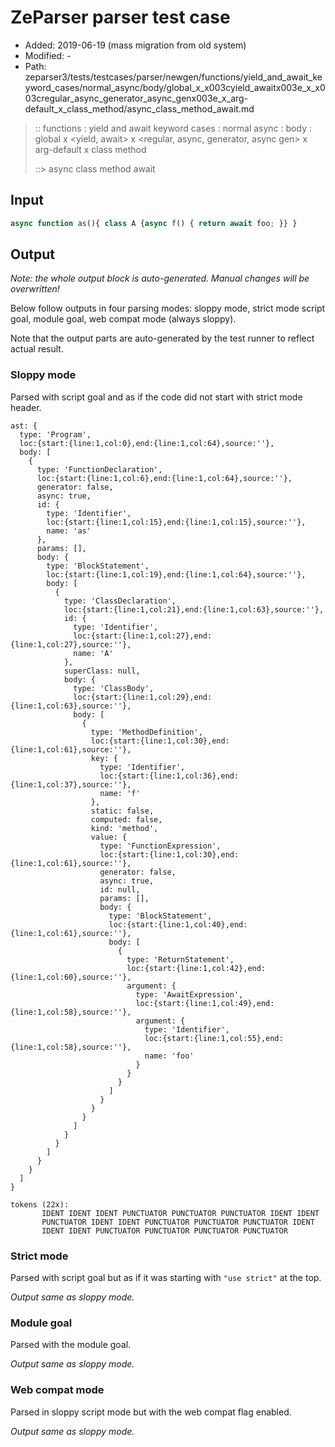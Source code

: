 # ZeParser parser test case

- Added: 2019-06-19 (mass migration from old system)
- Modified: -
- Path: zeparser3/tests/testcases/parser/newgen/functions/yield_and_await_keyword_cases/normal_async/body/global_x_x003cyield_awaitx003e_x_x003cregular_async_generator_async_genx003e_x_arg-default_x_class_method/async_class_method_await.md

> :: functions : yield and await keyword cases : normal async : body : global x <yield, await> x <regular, async, generator, async gen> x arg-default x class method
>
> ::> async class method await

## Input

`````js
async function as(){ class A {async f() { return await foo; }} }
`````

## Output

_Note: the whole output block is auto-generated. Manual changes will be overwritten!_

Below follow outputs in four parsing modes: sloppy mode, strict mode script goal, module goal, web compat mode (always sloppy).

Note that the output parts are auto-generated by the test runner to reflect actual result.

### Sloppy mode

Parsed with script goal and as if the code did not start with strict mode header.

`````
ast: {
  type: 'Program',
  loc:{start:{line:1,col:0},end:{line:1,col:64},source:''},
  body: [
    {
      type: 'FunctionDeclaration',
      loc:{start:{line:1,col:6},end:{line:1,col:64},source:''},
      generator: false,
      async: true,
      id: {
        type: 'Identifier',
        loc:{start:{line:1,col:15},end:{line:1,col:15},source:''},
        name: 'as'
      },
      params: [],
      body: {
        type: 'BlockStatement',
        loc:{start:{line:1,col:19},end:{line:1,col:64},source:''},
        body: [
          {
            type: 'ClassDeclaration',
            loc:{start:{line:1,col:21},end:{line:1,col:63},source:''},
            id: {
              type: 'Identifier',
              loc:{start:{line:1,col:27},end:{line:1,col:27},source:''},
              name: 'A'
            },
            superClass: null,
            body: {
              type: 'ClassBody',
              loc:{start:{line:1,col:29},end:{line:1,col:63},source:''},
              body: [
                {
                  type: 'MethodDefinition',
                  loc:{start:{line:1,col:30},end:{line:1,col:61},source:''},
                  key: {
                    type: 'Identifier',
                    loc:{start:{line:1,col:36},end:{line:1,col:37},source:''},
                    name: 'f'
                  },
                  static: false,
                  computed: false,
                  kind: 'method',
                  value: {
                    type: 'FunctionExpression',
                    loc:{start:{line:1,col:30},end:{line:1,col:61},source:''},
                    generator: false,
                    async: true,
                    id: null,
                    params: [],
                    body: {
                      type: 'BlockStatement',
                      loc:{start:{line:1,col:40},end:{line:1,col:61},source:''},
                      body: [
                        {
                          type: 'ReturnStatement',
                          loc:{start:{line:1,col:42},end:{line:1,col:60},source:''},
                          argument: {
                            type: 'AwaitExpression',
                            loc:{start:{line:1,col:49},end:{line:1,col:58},source:''},
                            argument: {
                              type: 'Identifier',
                              loc:{start:{line:1,col:55},end:{line:1,col:58},source:''},
                              name: 'foo'
                            }
                          }
                        }
                      ]
                    }
                  }
                }
              ]
            }
          }
        ]
      }
    }
  ]
}

tokens (22x):
       IDENT IDENT IDENT PUNCTUATOR PUNCTUATOR PUNCTUATOR IDENT IDENT
       PUNCTUATOR IDENT IDENT PUNCTUATOR PUNCTUATOR PUNCTUATOR IDENT
       IDENT IDENT PUNCTUATOR PUNCTUATOR PUNCTUATOR PUNCTUATOR
`````

### Strict mode

Parsed with script goal but as if it was starting with `"use strict"` at the top.

_Output same as sloppy mode._

### Module goal

Parsed with the module goal.

_Output same as sloppy mode._

### Web compat mode

Parsed in sloppy script mode but with the web compat flag enabled.

_Output same as sloppy mode._
